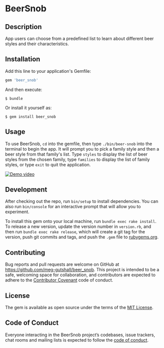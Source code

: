# BeerSnob

## Description

App users can choose from a predefined list to learn about different beer styles and their characteristics.

## Installation

Add this line to your application's Gemfile:

```ruby
gem 'beer_snob'
```

And then execute:

    $ bundle

Or install it yourself as:

    $ gem install beer_snob

## Usage

To use BeerSnob, `cd` into the gemfile, then type `./bin/beer-snob` into the terminal to begin the app. It will prompt you to pick a family style and then a beer style from that family's list. Type `styles` to display the list of beer styles from the chosen family, type `families` to display the list of family styles, or type `exit` to quit the application.

[![Demo video](http://img.youtube.com/vi/https://youtu.be/m-sAVQi9MQo/0.jpg)](http://www.youtube.com/watch?v=https://youtu.be/m-sAVQi9MQo)

## Development

After checking out the repo, run `bin/setup` to install dependencies. You can also run `bin/console` for an interactive prompt that will allow you to experiment.

To install this gem onto your local machine, run `bundle exec rake install`. To release a new version, update the version number in `version.rb`, and then run `bundle exec rake release`, which will create a git tag for the version, push git commits and tags, and push the `.gem` file to [rubygems.org](https://rubygems.org).

## Contributing

Bug reports and pull requests are welcome on GitHub at https://github.com/meg-gutshall/beer_snob. This project is intended to be a safe, welcoming space for collaboration, and contributors are expected to adhere to the [Contributor Covenant](http://contributor-covenant.org) code of conduct.

## License

The gem is available as open source under the terms of the [MIT License](https://opensource.org/licenses/MIT).

## Code of Conduct

Everyone interacting in the BeerSnob project’s codebases, issue trackers, chat rooms and mailing lists is expected to follow the [code of conduct](https://github.com/meg-gutshall/beer_snob/blob/master/CODE_OF_CONDUCT.md).
